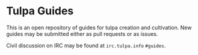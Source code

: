 # Tulpa Guides

This is an open repository of guides for tulpa creation and cultivation. New
guides may be submitted either as pull requests or as issues.

Civil discussion on IRC may be found at `irc.tulpa.info` `#guides`.

